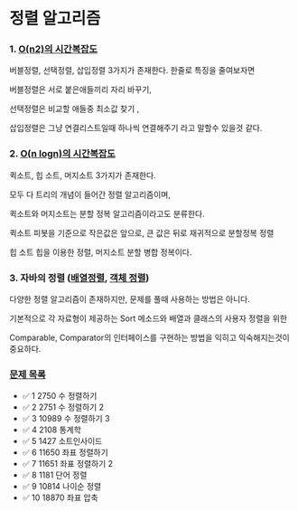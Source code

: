 # 정렬 알고리즘
### 1. [O(n2)의 시간복잡도](https://bangu4.tistory.com/206?category=1056717)

버블정렬, 선택정렬, 삽입정렬 3가지가 존재한다. 한줄로 특징을 줄여보자면

버블정렬은 서로 붙은애들끼리 자리 바꾸기,

선택정렬은 비교할 애들중 최소값 찾기 ,

삽입정렬은 그냥 연결리스트일때 하나씩 연결해주기 라고 말할수 있을것 같다.

### 2. [O(n logn)의 시간복잡도](https://bangu4.tistory.com/207?category=1056717)
퀵소트, 힙 소트, 머지소트  3가지가 존재한다.

모두 다 트리의 개념이 들어간 정렬 알고리즘이며,

퀵소트와 머지소트는 분할 정복 알고리즘이라고도 분류한다.

퀵소트 피봇을 기준으로 작은값은 앞으로, 큰 값은 뒤로 재귀적으로 분할정복 정렬

힙 소트 힙을 이용한 정렬,  머지소트 분할 병합 정복이다.

### 3. 자바의 정렬 ([배열정렬](https://bangu4.tistory.com/287?category=1003336), [객체 정렬](https://bangu4.tistory.com/288?category=1003336))
다양한 정렬 알고리즘이 존재하지만, 문제를 풀때 사용하는 방법은 아니다.

기본적으로 각 자료형이 제공하는 Sort 메소드와 배열과 클래스의 사용자 정렬을 위한

Comparable, Comparator의 인터페이스를 구현하는 방법을 익히고 익숙해지는것이 중요하다.


### [문제 목록](https://www.acmicpc.net/step/9)

+ ✅ 1	2750	 수 정렬하기
+ ✅ 2	2751	 수 정렬하기 2
+ ✅ 3	10989	 수 정렬하기 3
+ ✅ 4	2108	 통계학
+ ✅ 5	1427	 소트인사이드
+ ✅ 6	11650	 좌표 정렬하기
+ ✅ 7	11651	 좌표 정렬하기 2
+ ✅ 8	1181	 단어 정렬
+ ✅ 9	10814	 나이순 정렬
+ ✅ 10	18870	 좌표 압축